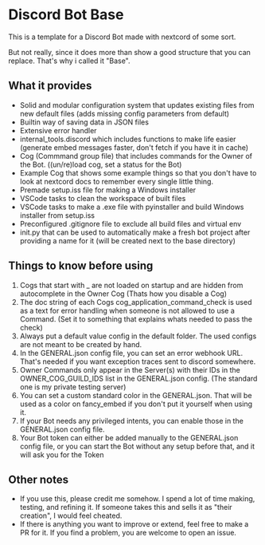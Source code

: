 # Discord Bot Base

This is a template for a Discord Bot made with nextcord of some sort.

But not really, since it does more than show a good structure that you can replace. That's why i called it "Base".

## What it provides

- Solid and modular configuration system that updates existing files from new default files (adds missing config parameters from default)
- Builtin way of saving data in JSON files
- Extensive error handler
- internal_tools.discord which includes functions to make life easier (generate embed messages faster, don't fetch if you have it in cache)
- Cog (Commmand group file) that includes commands for the Owner of the Bot. ((un/re)load cog, set a status for the Bot)
- Example Cog that shows some example things so that you don't have to look at nextcord docs to remember every single little thing.
- Premade setup.iss file for making a Windows installer
- VSCode tasks to clean the workspace of built files
- VSCode tasks to make a .exe file with pyinstaller and build Windows installer from setup.iss
- Preconfigured .gitignore file to exclude all build files and virtual env
- init.py that can be used to automatically make a fresh bot project after providing a name for it (will be created next to the base directory)

## Things to know before using

1. Cogs that start with _ are not loaded on startup and are hidden from autocomplete in the Owner Cog (Thats how you disable a Cog)
2. The doc string of each Cogs cog_application_command_check is used as a text for error handling when someone is not allowed to use a Command. (Set it to something that explains whats needed to pass the check)
3. Always put a default value config in the default folder. The used configs are not meant to be created by hand.
4. In the GENERAL.json config file, you can set an error webhook URL. That's needed if you want exception traces sent to discord somewhere.
5. Owner Commands only appear in the Server(s) with their IDs in the OWNER_COG_GUILD_IDS list in the GENERAL.json config. (The standard one is my private testing server)
6. You can set a custom standard color in the GENERAL.json. That will be used as a color on fancy_embed if you don't put it yourself when using it.
7. If your Bot needs any privileged intents, you can enable those in the GENERAL.json config file.
8. Your Bot token can either be added manually to the GENERAL.json config file, or you can start the Bot without any setup before that, and it will ask you for the Token

## Other notes

- If you use this, please credit me somehow. I spend a lot of time making, testing, and refining it. If someone takes this and sells it as "their creation", I would feel cheated.
- If there is anything you want to improve or extend, feel free to make a PR for it.
If you find a problem, you are welcome to open an issue.
